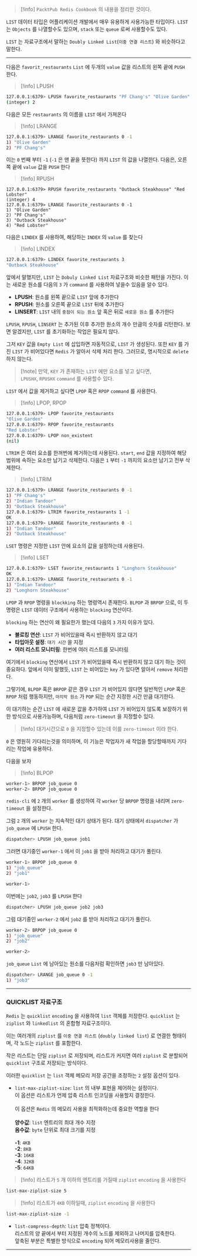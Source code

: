 >[!info] `PacktPub Redis Cookbook` 의 내용을 정리한 것이다.

`LIST` 데이터 타입은 어플리케이션 개발에서 매우 유용하게 사용가능한 타입이다.
`LIST` 는 `Objects` 를 나열할수도 있으며, `stack` 또는 `queue` 로써 사용할수도 있다.

`LIST` 는 자료구조에서 말하는 `Doubly Linked List`(`이중 연결 리스트`) 와 비슷하다고 말한다.

---

다음은 `favorit_restaurants` `List` 에 두개의 `value` 값을 리스트의 왼쪽 끝에 `PUSH` 한다. 

>[!info] LPUSH
```sh
127.0.0.1:6379> LPUSH favorite_restaurants "PF Chang's" "Olive Garden"
(integer) 2
```

다음은 모든 `restaurants` 의 이름을 `LIST` 에서 가져온다

>[!info] LRANGE
```sh
127.0.0.1:6379> LRANGE favorite_restaurants 0 -1
1) "Olive Garden"
2) "PF Chang's"
```

이는 `0` 번째 부터 `-1` (`-1` 은 맨 끝을 뜻한다) 까지 `LIST` 의 값을 나열한다.
다음은, 오른쪽 끝에 `value` 값을 `PUSH` 한다 

>[!info] RPUSH
```
127.0.0.1:6379> RPUSH favorite_restaurants "Outback Steakhouse" "Red Lobster"
(integer) 4
127.0.0.1:6379> LRANGE favorite_restaurants 0 -1
1) "Olive Garden"
2) "PF Chang's"
3) "Outback Steakhouse"
4) "Red Lobster"
```

다음은 `LINDEX` 를 사용하여, 해당하는 `INDEX` 의 `value` 를 찾는다

>[!info] LINDEX
```sh
127.0.0.1:6379> LINDEX favorite_restaurants 3
"Outback Steakhouse"
```

앞에서 말했지만, `LIST` 는 `Dobuly Linked List` 자료구조와 비슷한 패턴을 가진다.
이는 새로운 원소를 다음의 `3` 가 `command` 를 사용하여 넣을수 있음을 알수 있다.

- **LPUSH**: 원소를 왼쪽 끝으로 `LIST` 앞에 추가한다
- **RPUSH**: 원소를 오른쪽 끝으로 `LIST` 뒤에 추가한다
- **LINSERT**: `LIST` 내의 `중점이 되는 원소` 앞 혹은 뒤로 `새로운 원소` 를 추가한다

`LPUSH`, `RPUSH`, `LINSERT` 는 추가된 이후 추가한 원소의 개수 만큼의 숫자를 리턴한다. 
보면 알겠지만, `LIST` 를 초기화하는 작업은 필요치 않다.

그저 `KEY` 값을 `Empty List` 에 삽입하면 자동적으로, `LIST` 가 생성된다.
또한 `KEY` 를 가진 `LIST` 가 비어있다면 `Redis` 가 알아서 삭제 처리 한다.
그러므로, 명시적으로 `delete` 하지 않는다.

>[!note] 만약, `KEY` 가 존재하는 `LIST` 에만 요소를 넣고 싶다면,<br>`LPUSHX`, `RPUSHX` `command` 를 사용할수 있다. 

`LIST` 에서 값을 제거하고 싶다면 `LPOP` 혹은 `RPOP` `command` 를 사용한다.

>[!info] LPOP, RPOP
```sh
127.0.0.1:6379> LPOP favorite_restaurants
"Olive Garden"
127.0.0.1:6379> RPOP favorite_restaurants
"Red Lobster"
127.0.0.1:6379> LPOP non_existent
(nil)
```

`LTRIM` 은 여러 요소를 한꺼번에 제거하는데 사용된다.
`start`, `end` 값을 지정하여 해당 범위에 속하는 요소만 남기고 삭제한다.
다음은 `1` 부터 `-1` 까지의 요소만 남기고 전부 삭제한다.

>[!info] LTRIM
```sh
127.0.0.1:6379> LRANGE favorite_restaurants 0 -1
1) "PF Chang's"
2) "Indian Tandoor"
3) "Outback Steakhouse"
127.0.0.1:6379> LTRIM favorite_restaurants 1 -1
OK
127.0.0.1:6379> LRANGE favorite_restaurants 0 -1
1) "Indian Tandoor"
2) "Outback Steakhouse"
```

`LSET` 명령은 지정한 `LIST` 안에 요소의 값을 설정하는데 사용된다.

>[!info] LSET
```sh
127.0.0.1:6379> LSET favorite_restaurants 1 "Longhorn Steakhouse"
OK
127.0.0.1:6379> LRANGE favorite_restaurants 0 -1
1) "Indian Tandoor"
2) "Longhorn Steakhouse"
```

`LPOP` 과 `RPOP` 명령을 `blockking` 하는 명령역시 존재한다.
`BLPOP` 과 `BRPOP` 으로, 이 두 명령은 `LIST` 데이터 구조에서 사용하는 `blocking` 연산이다.

`blocking` 하는 연산이 왜 필요한가 했는데 다음의 `3` 가지 이유가 있다.

- **블로킹 연산**: `LIST` 가 비어있을때 즉시 반환하지 않고 대기
- **타입아웃 설정**: `대기 시간` 을 지정
- **여러 리스트 모니터링**: 한번에 여러 리스트를 모니터링

여기에서 `blocking` 연산에서 `LIST` 가 비어있을때 즉시 반환하지 않고 대기 하는 것이 중요하다.
앞에서 이미 말했듯, `LIST` 는 비어있는 `key` 가 있다면 알아서 `remove` 처리한다.

그렇기에, `BLPOP` 혹은 `BRPOP` 같은 경우 `LIST` 가 비어있지 않다면 일반적인 `LPOP` 혹은 `RPOP` 처럼 행동하지만, `마지막 원소` 가 `POP` 되는 순간 지정한 시간 만큼 대기한다.

이 대기하는 순간 `LIST` 에 새로운 값을 추가하여 `LIST` 가 비어있지 않도록 보장하기 위한 방식으로 사용가능하며, 다음처럼 `zero-timeout` 을 지정할수 있다.

>[!info] 대기시간으로 `0` 을 지정할수 있는데 이를 `zero-timeout` 이라 한다.

`0` 은 영원히 기다리는것을 의미하며, 이 기능은 작업자가 새 작업을 할당할때까지 기다리는 작업에 유용하다.

다음을 보자

>[!info] BLPOP
```sh
worker-1> BRPOP job_queue 0 
worker-2> BRPOP job_queue 0
```

 `redis-cli` 에 `2` 개의 `worker` 를 생성하여 각 `worker` 당 `BRPOP` 명령을 내리며 `zero-timeout` 을 설정한다. 

그럼 `2` 개의 `worker` 는 지속적인 대기 상태가 된다.
대기 상태에서 `dispatcher` 가 `job_queue` 에 `LPUSH`  한다.

```sh
dispatcher> LPUSH job_queue job1
```

그러면 대기중인 `worker-1` 에서 이 `job1` 을 받아 처리하고 대기가 풀린다.

```sh
worker-1> BRPOP job_queue 0 
1) "job_queue" 
2) "job1" 

worker-1>
```

이번에는 `job2`, `job3` 를 `LPUSH` 한다

```sh
dispatcher> LPUSH job_queue job2 job3
```

그럼 대기중인 `worker-2` 에서 `job2` 를 받아 처리하고 대기가 풀린다.

```sh
worker-2> BRPOP job_queue 0 
1) "job_queue" 
2) "job2" 

worker-2>
```

`job_queue` `List` 에 남아있는 원소를 다음처럼 확인하면 `job3` 만 남아있다.

```sh
dispatcher> LRANGE job_queue 0 -1 
1) "job3"
```

---

### QUICKLIST 자료구조

`Redis` 는 `quicklist` `encoding` 을 사용하여 `list` 객체를 저장한다.
`quicklist` 는 `ziplist` 와 `linkedlist` 의 혼합형 자료구조이다.

이는 여러개의 `ziplist` 를 `이중 연결 리스트` (`doubly linked list`) 로 연결한 형태이며,  각 노드는 `ziplist` 를 포함한다.

작은 리스트는 단일 `ziplist` 로 저장되며, 리스트가 커지면 여러 `ziplist` 로 분할되어 `quicklist` 구조로 저장되는 방식이다.

이러한 `quicklist` 는 `list` 객체 메모리 저장 공간을 조정하는 `2` 설정 옵션이 있다.

- `list-max-ziplist-size`: `list` 의 내부 표현을 제어하는 설정이다.<br>이 옵션은 리스트가 언제 압축 리스트 인코딩을 사용할지 결정한다.<br><br>이 옵션은 `Redis` 의 메모리 사용을 최적화하는데 중요한 역할을 한다<br><br>**양수값**:  `list` 엔트리의 최대 개수 지정<br>**음수값**: `byte`  단위로 최대 크기를 지정<br><br>**-1**: `4KB`<br>**-2**: `8KB`<br>**-3**: `16KB`<br>**-4**: `32KB`<br>**-5**: `64KB`<br>

>[!info] 리스트가 `5` 개 이하의 엔트리를 가질때 `ziplist` `encoding` 을 사용한다
```sh
list-max-ziplist-size 5
```

>[!info] 리스트가 `4KB` 이하일때, `ziplist` `encoding` 을 사용한다
```sh
list-max-ziplist-size -1
```


- `list-compress-depth`: `list` 압축 정책이다.<br>리스트의 양 끝에서 부터 지정된 개수의 노드를 제외하고 나머지를 압축한다.<br>앞축된 부분은 특별한 방식으로 `encoding` 되어 메모리사용을 줄인다.

---

